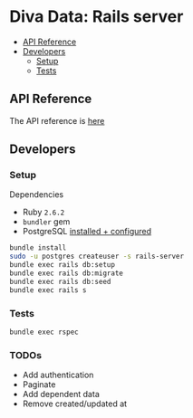 # Diva Data: Rails server

* [API Reference](#api-reference)
* [Developers](#developers)
  * [Setup](#setup)
  * [Tests](#tests)

## API Reference

The API reference is [here](./api_reference.md)

## Developers

### Setup

Dependencies
* Ruby `2.6.2`
* `bundler` gem
* PostgreSQL [installed + configured](https://www.postgresql.org/docs/10/tutorial-start.html)

```bash
bundle install
sudo -u postgres createuser -s rails-server
bundle exec rails db:setup
bundle exec rails db:migrate
bundle exec rails db:seed
bundle exec rails s
```

### Tests

```bash
bundle exec rspec
```

### TODOs

- Add authentication
- Paginate
- Add dependent data
- Remove created/updated at

